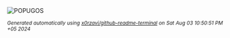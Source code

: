 <div align="justify">
<picture>
    <source media="(prefers-color-scheme: dark)" srcset="https://i.ibb.co/bJ75JvQ/output-gif.gif">
    <source media="(prefers-color-scheme: light)" srcset="https://i.ibb.co/bJ75JvQ/output-gif.gif">
    <img alt="POPUGOS" src="https://i.ibb.co/bJ75JvQ/output-gif.gif">
</picture>

<sub><i>Generated automatically using [x0rzavi/github-readme-terminal](https://github.com/x0rzavi/github-readme-terminal) on Sat Aug 03 10:50:51 PM +05 2024</i></sub>
</div>
